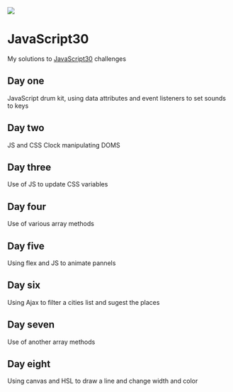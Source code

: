 ﻿![](https://javascript30.com/images/JS3-social-share.png)

# JavaScript30

My solutions to [JavaScript30](https://javascript30.com/) challenges

## Day one

JavaScript drum kit, using data attributes and event listeners to set sounds to keys

## Day two

JS and CSS Clock manipulating DOMS

## Day three

Use of JS to update CSS variables

## Day four

Use of various array methods

## Day five

Using flex and JS to animate pannels

## Day six

Using Ajax to filter a cities list and sugest the places

## Day seven

Use of another array methods

## Day eight

Using canvas and HSL to draw a line and change width and color